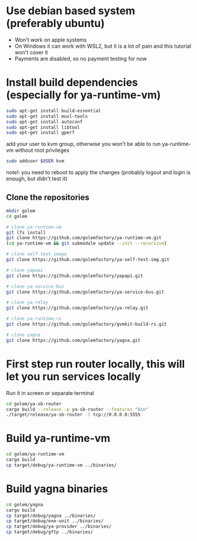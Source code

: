 # Use debian based system (preferably ubuntu)

* Won't work on apple systems
* On Windows it can work with WSL2, but it is a lot of pain and this tutorial won't cover it
* Payments are disabled, so no payment testing for now

# Install build dependencies (especially for ya-runtime-vm)

```bash
sudo apt-get install build-essential
sudo apt-get install musl-tools
sudo apt-get install autoconf
sudo apt-get install libtool
sudo apt-get install gperf
```

add your user to kvm group, otherwise you won't be able to run ya-runtime-vm without root privileges
```bash
sudo adduser $USER kvm
```
note!: you need to reboot to apply the changes (probably logout and login is enough, but didn't test it)

## Clone the repositories

```bash
mkdir golem
cd golem

# clone ya-runtime-vm
git lfs install
git clone https://github.com/golemfactory/ya-runtime-vm.git
(cd ya-runtime-vm && git submodule update --init --recursive)

# clone self test image
git clone https://github.com/golemfactory/ya-self-test-img.git

# clone yapapi
git clone https://github.com/golemfactory/yapapi.git

# clone ya-service-bus
git clone https://github.com/golemfactory/ya-service-bus.git

# clone ya-relay
git clone https://github.com/golemfactory/ya-relay.git

# clone ya-runtime-rs
git clone https://github.com/golemfactory/gvmkit-build-rs.git

# clone yagna
git clone https://github.com/golemfactory/yagna.git
```

# First step run router locally, this will let you run services locally

Run it in screen or separate terminal
```bash
cd golem/ya-sb-router
cargo build --release -p ya-sb-router --features "bin"
./target/release/ya-sb-router -l tcp://0.0.0.0:5555
```

# Build ya-runtime-vm

```bash
cd golem/ya-runtime-vm
cargo build
cp target/debug/ya-runtime-vm ../binaries/
```

# Build yagna binaries

```bash
cd golem/yagna
cargo build
cp target/debug/yagna ../binaries/
cp target/debug/exe-unit ../binaries/
cp target/debug/ya-provider ../binaries/
cp target/debug/gftp ../binaries/
```


